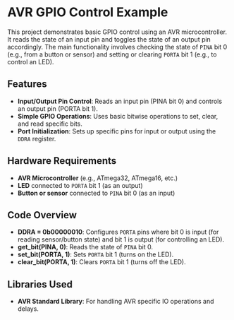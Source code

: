 # AVR GPIO Control Example

This project demonstrates basic GPIO control using an AVR microcontroller. It reads the state of an input pin and toggles the state of an output pin accordingly. The main functionality involves checking the state of `PINA` bit 0 (e.g., from a button or sensor) and setting or clearing `PORTA` bit 1 (e.g., to control an LED).

## Features

- **Input/Output Pin Control**: Reads an input pin (PINA bit 0) and controls an output pin (PORTA bit 1).
- **Simple GPIO Operations**: Uses basic bitwise operations to set, clear, and read specific bits.
- **Port Initialization**: Sets up specific pins for input or output using the `DDRA` register.

## Hardware Requirements

- **AVR Microcontroller** (e.g., ATmega32, ATmega16, etc.)
- **LED** connected to `PORTA` bit 1 (as an output)
- **Button or sensor** connected to `PINA` bit 0 (as an input)

## Code Overview

- **DDRA = 0b00000010**: Configures `PORTA` pins where bit 0 is input (for reading sensor/button state) and bit 1 is output (for controlling an LED).
- **get_bit(PINA, 0)**: Reads the state of `PINA` bit 0.
- **set_bit(PORTA, 1)**: Sets `PORTA` bit 1 (turns on the LED).
- **clear_bit(PORTA, 1)**: Clears `PORTA` bit 1 (turns off the LED).

## Libraries Used

- **AVR Standard Library**: For handling AVR specific IO operations and delays.
